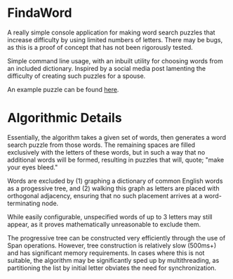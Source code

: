 # FindaWord

A really simple console application for making word search puzzles that increase difficulty by using limited numbers of letters. There may be bugs, as this is a proof of concept that has not been rigorously tested.

Simple command line usage, with an inbuilt utility for choosing words from an included dictionary. Inspired by a social media post lamenting the difficulty of creating such puzzles for a spouse.

An example puzzle can be found [here](FindaWord/Resources/Puzzle.png).

# Algorithmic Details

Essentially, the algorithm takes a given set of words, then generates a word search puzzle from those words. The remaining spaces are filled exclusively with the letters of these words, but in such a way that no additional words will be formed, resulting in puzzles that will, quote; "make your eyes bleed."

Words are excluded by (1) graphing a dictionary of common English words as a progessive tree, and (2) walking this graph as letters are placed with orthogonal adjacency, ensuring that no such placement arrives at a word-terminating node.

While easily configurable, unspecified words of up to 3 letters may still appear, as it proves mathematically unreasonable to exclude them.

The progressive tree can be constructed very efficiently through the use of Span operations. However, tree construction is relatively slow (500ms+) and has significant memory requirements. In cases where this is not suitable, the algorithm may be significantly sped up by multithreading, as partitioning the list by initial letter obviates the need for synchronization. 




